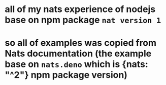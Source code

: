 # all of my nats experience of nodejs base on npm package `nat version 1`
# so all of examples was copied from Nats documentation (the example base on `nats.deno` which is {nats: "^2"} npm package version)
